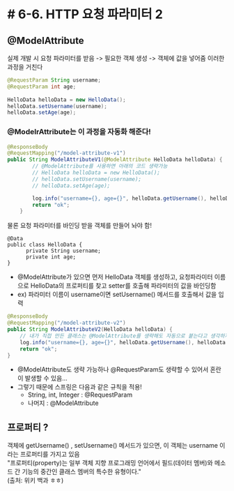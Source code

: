 # # 6-6. HTTP 요청 파라미터 2

## @ModelAttribute

실제 개발 시 요청 파라미터를 받음 -> 필요한 객체 생성 -> 객체에 값을 넣어줌 이러한 과정을 거친다

```java
@RequestParam String username;
@RequestParam int age;
  
HelloData helloData = new HelloData();
helloData.setUsername(username);
helloData.setAge(age);
```
### @ModelrAttribute는 이 과정을 자동화 해준다!

```java
@ResponseBody
@RequestMapping("/model-attribute-v1")
public String ModelAttributeV1(@ModelAttribute HelloData helloData) {
        // @ModelAttribute를 사용하면 아래의 코드 생략가능
        // HelloData helloData = new HelloData();
        // helloData.setUsername(username);
        // helloData.setAge(age);

        log.info("username={}, age={}", helloData.getUsername(), helloData.getAge());
        return "ok";
    }
```

물론 요청 파라미터를 바인딩 받을 객체를 만들어 놔야 함! 

```
@Data
public class HelloData {
      private String username;
      private int age;
}
```

* @ModelAttribute가 있으면 먼저 HelloData 객체를 생성하고, 요청파라미터 이름으로 HelloData의 프로퍼티를 찾고 setter를 호출해 파라미터의 값을 바인딩함
* ex) 파라미터 이름이 username이면 setUsername() 메서드를 호출해서 값을 입력

```java
@ResponseBody
@RequestMapping("/model-attribute-v2")
public String ModelAttributeV2(HelloData helloData) {
    // 내가 직접 만든 클래스는 @ModelAttribute를 생략해도 자동으로 붙는다고 생각하자!
    log.info("username={}, age={}", helloData.getUsername(), helloData.getAge());
    return "ok";
}
```
* @ModelAttribute도 생략 가능하나 @RequestParam도 생략할 수 있어서 혼란이 발생할 수 있음...
* 그렇기 때문에 스프링은 다음과 같은 규칙을 적용!
  * String, int, Integer : @RequestParam
  * 나머지 : @ModelAttribute 

## 프로퍼티 ?
객체에 getUsername() , setUsername() 메서드가 있으면, 이 객체는 username 이라는 프로퍼티를 가지고 있음    
"프로퍼티(property)는 일부 객체 지향 프로그래밍 언어에서 필드(데이터 멤버)와 메소드 간 기능의 중간인 클래스 멤버의 특수한 유형이다."   
(출처: 위키 백과 ㅎㅎ)
